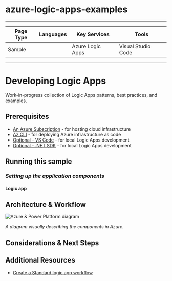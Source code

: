 # azure-logic-apps-examples

---

| Page Type | Languages | Key Services     | Tools              |
| --------- | --------- | ---------------- | ------------------ |
| Sample    |           | Azure Logic Apps | Visual Studio Code |

---

# Developing Logic Apps

Work-in-progress collection of Logic Apps patterns, best practices, and examples.

## Prerequisites

-   [An Azure Subscription](https://azure.microsoft.com/en-us/free/) - for hosting cloud infrastructure
-   [Az CLI](https://learn.microsoft.com/en-us/cli/azure/install-azure-cli) - for deploying Azure infrastructure as code
-   [Optional - VS Code](https://code.visualstudio.com/Download) - for local Logic Apps development
-   [Optional - .NET SDK](https://dotnet.microsoft.com/en-us/download) - for local Logic Apps development

## Running this sample

### _*Setting up the application components*_

#### Logic app

## Architecture & Workflow

![Azure & Power Platform diagram](/docs/diagram.png)

_A diagram visually describing the components in Azure._

## Considerations & Next Steps

## Additional Resources

-   [Create a Standard logic app workflow](https://learn.microsoft.com/en-us/azure/logic-apps/create-single-tenant-workflows-visual-studio-code)
